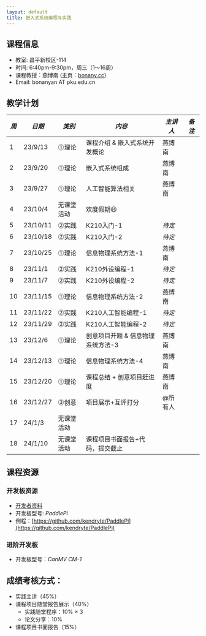 ```yaml
---
layout: default
title: 嵌入式系统编程与实践
---
```


## 课程信息

- 教室:	昌平新校区-114
- 时间:	6:40pm-9:30pm，周三（1～16周）
- 课程教授：燕博南 (主页：[bonany.cc](https://bonany.cc))
- Email:	bonanyan AT pku.edu.cn  

## 教学计划

| *周* | *日期*   | *类别*     | *内容*                            | *主讲人* | *备注* |
| ---- | -------- | ---------- | --------------------------------- | -------- | ------ |
| 1    | 23/9/13  | ⓵理论     | 课程介绍 & 嵌入式系统开发概论     | 燕博南   |        |
| 2    | 23/9/20  | ⓵理论     | 嵌入式系统组成                    | 燕博南   |        |
| 3    | 23/9/27  | ⓵理论     | 人工智能算法相关                  | 燕博南   |        |
| 4    | 23/10/4  | 无课堂活动 | 欢度假期:smiley:                  |          |        |
| 5    | 23/10/11 | ⓶实践     | K210入门-1                        | _待定_   |        |
| 6    | 23/10/18 | ⓶实践     | K210入门-2                        | _待定_   |        |
| 7    | 23/10/25 | ⓵理论     | 信息物理系统方法-1                | 燕博南   |        |
| 8    | 23/11/1  | ⓶实践     | K210外设编程-1                    | _待定_   |        |
| 9    | 23/11/7  | ⓶实践     | K210外设编程-2                    | _待定_   |        |
| 10   | 23/11/15 | ⓵理论     | 信息物理系统方法-2                | 燕博南   |        |
| 11   | 23/11/22 | ⓶实践     | K210人工智能编程-1                | _待定_   |        |
| 12   | 23/11/29 | ⓶实践     | K210人工智能编程-2                | _待定_   |        |
| 13   | 23/12/6  | ⓵理论     | 创意项目开题 & 信息物理系统方法-3 | 燕博南   |        |
| 14   | 23/12/13 | ⓵理论     | 信息物理系统方法-4                | 燕博南   |        |
| 15   | 23/12/20 | ⓵理论     | 课程总结 + 创意项目赶进度         | 燕博南   |        |
| 16   | 23/12/27 | ⓷创意     | 项目展示+互评打分                 | @所有人  |        |
| 17   | 24/1/3   | 无课堂活动 |                                   |          |        |
| 18   | 24/1/10  | 无课堂活动 | 课程项目书面报告+代码，提交截止   |          |        |


## 课程资源

### 开发板资源

- [开发者资料](/assets/doc/K210开发资料给客户_20221008.7z)
- 开发板型号: _PaddlePi_ 
- 例程：[https://github.com/kendryte/PaddlePi](https://github.com/kendryte/PaddlePi)

### 进阶开发板

- 开发板型号：_CanMV CM-1_

## 成绩考核方式：

- 实践主讲（45%）
- 课程项目随堂报告展示（40%）
  - 实践随堂程序：10% × 3
  - 论文分享：10%
- 课程项目书面报告（15%）
